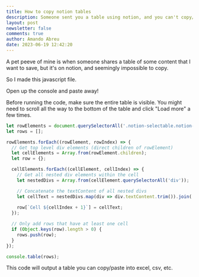 ```yaml
---
title: How to copy notion tables
description: Someone sent you a table using notion, and you can't copy/paste it? Do this
layout: post
newsletter: false
comments: true
author: Amando Abreu
date: 2023-06-19 12:42:20
---
```

A﻿ pet peeve of mine is when someone shares a table of some content that I want to save, but it's on notion, and seemingly impossible to copy.

S﻿o I made this javascript file.

O﻿pen up the console and paste away!

Before running the code, make sure the entire table is visible. You might need to scroll all the way to the bottom of the table and click "Load more" a few times.

```javascript
let rowElements = document.querySelectorAll('.notion-selectable.notion-page-block.notion-collection-item');
let rows = [];

rowElements.forEach((rowElement, rowIndex) => {
  // Get top level div elements (direct children of rowElement)
  let cellElements = Array.from(rowElement.children);
  let row = {};

  cellElements.forEach((cellElement, cellIndex) => {
    // Get all nested div elements within the cell
    let nestedDivs = Array.from(cellElement.querySelectorAll('div'));

    // Concatenate the textContent of all nested divs
    let cellText = nestedDivs.map(div => div.textContent.trim()).join(' ');
    
    row[`Cell ${cellIndex + 1}`] = cellText;
  });

  // Only add rows that have at least one cell
  if (Object.keys(row).length > 0) {
    rows.push(row);
  }
});

console.table(rows);
```

T﻿his code will output a table you can copy/paste into excel, csv, etc.